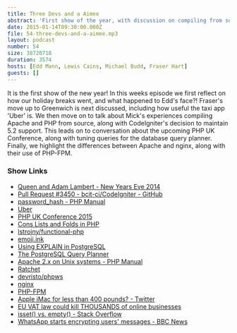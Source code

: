 ```yaml
---
title: Three Devs and a Aimee
abstract: 'First show of the year, with discussion on compiling from source, nginx and Postgres'
date: 2015-01-14T09:30:00.000Z
file: 54-three-devs-and-a-aimee.mp3
layout: podcast
number: 54
size: 38720718
duration: 3574
hosts: [Edd Mann, Lewis Cains, Michael Budd, Fraser Hart]
guests: []
---
```


It is the first show of the new year!
In this weeks episode we first reflect on how our holiday breaks went, and what happened to Edd's face?!
Fraser's move up to Greenwich is next discussed, including how useful the taxi app 'Uber' is.
We then move on to talk about Mick's experiences compiling Apache and PHP from source, along with CodeIgniter's decision to maintain 5.2 support.
This leads on to conversation about the upcoming PHP UK Conference, along with tuning queries for the database query planner.
Finally, we highlight the differences between Apache and nginx, along with their use of PHP-FPM.

### Show Links

- [Queen and Adam Lambert - New Years Eve 2014](https://www.youtube.com/watch?v=zWCNokFWrrQ)
- [Pull Request #3450 - bcit-ci/CodeIgniter - GitHub](https://github.com/bcit-ci/CodeIgniter/pull/3450#issuecomment-69464442)
- [password_hash - PHP Manual](http://php.net/manual/en/function.password-hash.php)
- [Uber](https://www.uber.com/)
- [PHP UK Conference 2015](http://phpconference.co.uk/)
- [Cons Lists and Folds in PHP](http://eddmann.com/posts/cons-lists-and-folds-in-php/)
- [lstrojny/functional-php](https://github.com/lstrojny/functional-php)
- [emoji.ink](http://emoji.ink/)
- [Using EXPLAIN in PostgreSQL](https://wiki.postgresql.org/wiki/Using_EXPLAIN)
- [The PostgreSQL Query Planner](http://www.slideshare.net/pgconf/the-postgresql-query-planner)
- [Apache 2.x on Unix systems - PHP Manual](http://php.net/manual/en/install.unix.apache2.php)
- [Ratchet](http://socketo.me/)
- [devristo/phpws](https://github.com/Devristo/phpws)
- [nginx](http://nginx.org/)
- [PHP-FPM](http://php-fpm.org/)
- [Apple iMac for less than 400 pounds? - Twitter](https://twitter.com/RobHale77/status/552931838470402050)
- [EU VAT law could kill THOUSANDS of online businesses](http://www.theregister.co.uk/2014/12/17/eu_vat_law_could_kill_off_thousands_of_online_businesses/)
- [isset() vs. empty() - Stack Overflow](http://stackoverflow.com/questions/1219542/in-where-shall-i-use-isset-and-empty/1219561#1219561)
- [WhatsApp starts encrypting users' messages - BBC News](http://www.bbc.co.uk/news/technology-30114346)
